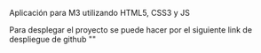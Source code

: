 Aplicación para M3 utilizando HTML5, CSS3 y JS

Para desplegar el proyecto se puede hacer por el siguiente link de despliegue de github
""